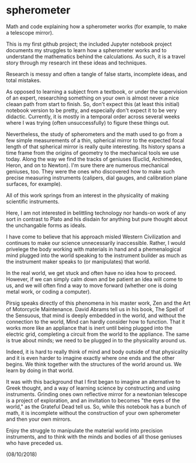 # spherometer

Math and code explaining how a spherometer works (for example, to make a telescope mirror).

This is my first github project; the included Jupyter notebook project documents my struggles to 
learn how a spherometer works and to understand the mathematics behind the calculations.
As such, it is a travel story through my research int these ideas and techniques. 

Research is messy and often a tangle of false starts, incomplete ideas, and total mistakes.

As opposed to learning a subject from a textbook, or under the supervision of an expert, 
researching something on your own is almost never a nice cleaan path from start to finish.
So, don't expect this (at least this initial) notebook version to be pretty, and especially
don't expect it to be very didactic. Currently, it is mostly in a temporal order across several
weeks where I was trying (often unsuccessfully) to figure these things out.

Nevertheless, the study of spherometers and the math used to go from a few simple measurements
of a thin, spherical mirror to the expected focal length of that spherical mirror is really quite
interesting. Its history spans a time frame from the origins of geometry to the mechanical tools we use today.
Along the way we find the tracks of geniuses (Euclid, Archimedes, Heron, and on to Newton). I'm sure
there are numerous mechanical geniuses, too. They were the ones who discovered how to make such 
precise measuring instruments (calipers, dial gauges, and calibration plane surfaces, for example).

All of this work springs from an interest in the physicality of making scientific instruments.

Here, I am not interested in belittling technology nor hands-on work of any sort in contrast to 
Plato and his disdain for anything but pure thought about the unchangable forms as ideals.

I have come to believe that his approach misled Western Civilization and continues to make our science 
unnecessarily inaccessible. Rather, I would privelege the body working with materials in hand and
a phemenalogical mind plugged into the world speaking to the instrument builder as much as the 
instrument maker speaks to (or manipulates) that world. 

In the real world, we get stuck and often have no idea how to proceed. However, if we can 
simply calm down and be patient an idea will come to us, and we will
often find a way to move forward (whether one is doing metal work, or coding a computer). 

Pirsig speaks directly of this phenomena in his master work, Zen and the Art of Motorcycle Maintenance. 
David Abrams tell us in his book, The Spell of the Sensuous, that mind is deeply embedded in the world, 
and without the connection to the world, Mind can hardly consider how to function. That it works more 
like an appliance that is inert until being plugged into the  electric grid, completing a circuit from 
the world to the appliance. The same is true about minds; we need to be plugged in to the physicality 
around us. 

Indeed, it is hard to really think of mind and  body outside of that physicality and it is 
even harder to imagine exactly where one ends and the other begins. We think together 
with the structures of the world around us. We learn by doing in that world.

It was with this background that I first began to imagine an alternative to Greek thought, and a way
of learning science by constructing and using instruments. Grinding ones own reflective mirror for
a newtonian telescope is a project of exploration, and an invitation to becomes "the eyes of the world,"
as the Grateful Dead tell us. So, while this notebook has a bunch of math, it is incomplete without the
construction of your own spherometer and then your own mirrors. 

Enjoy the struggle to manipulate the material world into precision instruments, and to think with 
the minds and bodies of all those geniuses who have preceded us.

(08/10/2018)
